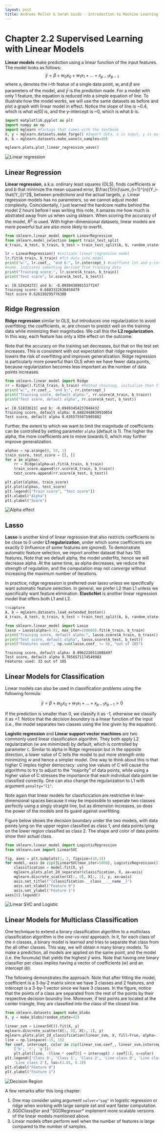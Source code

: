 ```yaml
---
layout: post
title: Andreas Muller & Sarah Guido - Introduction to Machine Learning with Python - Chapter 2.2
---
```


# Chapter 2.2 Supervised Learning with Linear Models

**Linear models** make prediction using a linear function of the input features. The model looks as follows:
$$
\hat{y} = \beta + w_0x_0 + w_1x_1 + ... + x_{p-1}x_{p-1}
$$
where $x_i$ denotes the i-th featue of a single data point, $w_i$ and $\beta$ are parameters of the model, and $\hat{y}$ is the prediction made. For a model with only 1 feature, the equation is reduced into a simple equation of line. To illustrate how the model works, we will use the same datasets as before and plot a graph with linear model in effect. Notice the slope of line is ~0.4, which is what *w[0]* is, and the y-intercept is ~0, which is what *b* is.


```python
import matplotlib.pyplot as plt
import numpy as np
import mglearn #Package that comes with the textbook
X, y = mglearn.datasets.make_forge() #Import data, x is input, y is output
A, b = mglearn.datasets.make_wave(n_samples=40)
```


```python
mglearn.plots.plot_linear_regression_wave()
```
    


    
![Linear regression](/assets/pictures/Muller_2016_Chapter_2_2_1.png)
    


## Linear Regression

**Linear regression**, a.k.a. ordinary least squares (OLS), finds coefficients *w* and *b* that minimize the mean squared error, $\frac{1}{n}\sum_{i=1}^{n}(Y_i-\hat{Y_i})^2$, between predictions and the actual targets, *y*. Linear regression models has no parameters, so we cannot adjust model complexity. Coincidentally, I just learned the hardcore maths behind the model 2 hours before I was writing this note, it amazes me how much is abstrated away from us when using sklearn. When scoring the accuracy of the model, $R^2$ is used. With higher-dimensional datasets, linear models are more powerful but are also more likely to overfit.



```python
from sklearn.linear_model import LinearRegression
from sklearn.model_selection import train_test_split
A_train, A_test, b_train, b_test = train_test_split(A, b, random_state=0)

lr = LinearRegression() #initiate linear regression model
lr.fit(A_train, b_train) #fit data into model
print("w:", lr.coef_, "and b:", lr.intercept_) #coeffient lst and y-intercept
#name_ indicates something derived from training data
print("Training score:", lr.score(A_train, b_train))
print("Test score", lr.score(A_test, b_test))
```

    w: [0.52424272] and b: -0.09394309015377247
    Training score: 0.6883322630458479
    Test score 0.626150295776388
    

## Ridge Regression
**Ridge regression** similar to OLS, but introduces one regularization to avoid overfitting: the coefficients, *w*, are chosen to preidct well on the training data while minimizing their magnitudes. We call this the **L2 regularization**. In this way, each feature has only a little effect on the outcome.

Note that the accuracy on the training set decreases, but that on the test set increases. This is consistent with out expectation that ridge regression lowers the risk of overfitting and improves generalization. Ridge regression is particularly more powerful than OLS when we have fewer data points, because regularization becomes less important as the number of data points increases.


```python
from sklearn.linear_model import Ridge
rr = Ridge().fit(A_train, b_train) #Method chaining, initialize then fit data
print("w:", rr.coef_, "and b:", rr.intercept_)
print("Training score, default alpha:", rr.score(A_train, b_train))
print("Test score, default alpha", rr.score(A_test, b_test))
```

    w: [0.51833613] and b: -0.09493454237048432
    Training score, default alpha: 0.6882448839910054
    Test score, default alpha 0.6355755075905882
    

Further, the extent to which we want to limit the magnitude of coefficients can be controlled by setting parameter `alpha` (default is 1). The higher the alpha, the more coefficients are to move towards 0, which may further improve generalization.


```python
alphas = np.arange(0, 50, 1)
train_score, test_score = [], []
for a in alphas:
    rr = Ridge(alpha=a).fit(A_train, b_train)
    train_score.append(rr.score(A_train, b_train))
    test_score.append(rr.score(A_test, b_test))

plt.plot(alphas, train_score)
plt.plot(alphas, test_score)
plt.legend(["Train score", "Test score"])
plt.xlabel("Alpha")
plt.ylabel("Score")

```




    
![Alpha effect](/assets/pictures/Muller_2016_Chapter_2_2_2.png)
    


## Lasso

**Lasso** is another kind of linear regression that also restricts coefficients to be close to 0 under **L1 regularization**, under which some coefficients are exactly 0 (influence of some features are ignored). To demonstrate automatic feature selection, we import another dataset that has 105 features. Note that we default alpha, the model underfits, hence we will decrease alpha. At the same time, as alpha decreases, we reduce the strength of regulation, and the computation may not *converge* without increasing the maximum number of iterations.

In practice, ridge regression is preferred over lasso unless we specifically want automatic feature selection. In general, we prefer L2 than L1 unless we specifically want feature elimination. **ElasticNet** is another linear regression model that offers both L1 and L2.


```python
%%capture
A, b = mglearn.datasets.load_extended_boston()
A_train, A_test, b_train, b_test = train_test_split(A, b, random_state=0)
```


```python
from sklearn.linear_model import Lasso
lasso = Lasso(alpha=0.01, max_iter=100000).fit(A_train, b_train)
print("Training score, default alpha:", lasso.score(A_train, b_train))
print("Test score, default alpha", lasso.score(A_test, b_test))
print("Features used:", np.sum(lasso.coef_ != 0), "out of 105")
```

    Training score, default alpha: 0.8962226511086497
    Test score, default alpha 0.7656571174549983
    Features used: 33 out of 105
    

## Linear Models for Classification

Linear models can also be used in classification problems using the following formula:

$$
\hat{y} = \beta + w_0x_0 + w_1x_1 + ... + x_{p-1}x_{p-1} > 0
$$

If the prediction is smaller than 0, we classify it as *-1*, otherwise we classify it as *+1*. Notice that the *decision boundary* is a linear function of the input (i.e., the model separates two classes using the line given by the equation).

**Logistic regression** and **Linear support vector machines** are two commonly used linear classification algorithm. They both apply L2 regularization (*w* are minimized) by default, which is controlled by parameter `C`. Similar to alpha in Ridge regression but in the opposite direction, a lower value of C tells the model to put more strength onto minimizing *w* and hence a simpler model. One way to think about this is that higher C imples higher democracy: using low values of C will cause the algorithms to try to adjust to the “majority” of data points, while using a higher value of C stresses the importance that each individual data point be classified correctly. One can also change the regularization to L1 with argument `penalty="l1"`.

Note again that linear models for classficication are restrictive in low-dimensional spaces because it may be impossible to seperate two classes perfectly using a singly straight line, but as dimension increases, so does the power of the models and its guard against overfitting.

Figure below shows the decision boundary under the two models, with data points lying on the upper region classified as class 1, and data points lying on the lower region classified as class 2. The shape and color of data points show their actual class.


```python
from sklearn.linear_model import LogisticRegression
from sklearn.svm import LinearSVC

fig, axes = plt.subplots(1, 2, figsize=(10,3))
for model, axis in zip([LinearSVC(max_iter=5000), LogisticRegression()], axes):
    classification = model.fit(X, y)
    mglearn.plots.plot_2d_separator(classification, X, ax=axis)
    mglearn.discrete_scatter(X[:, 0], X[:, 1], y, ax=axis)
    axis.set_title(f"{classification.__class__.__name__}")
    axis.set_xlabel("Feature 0")
    axis.set_ylabel("Feature 1")
axes[0].legend()
```



![Linear SVC and Logistic](/assets/pictures/Muller_2016_Chapter_2_2_3.png)
    


## Linear Models for Multiclass Classification

One technique to extend a binary classification algorithm to a multiclass classification algorithm is the *one-vs-rest* approach. In it, for each class of the n classes, a binary model is learned and tries to separate that class from the all other classes. This way, we will obtain n many binary models. To make a prediction, all models are applied on the same point, and the model (i.e. the forumula) that yields the highest $\hat{y}$ wins. Note that having one binary classifier per class implies having a vector of coefficients (*w*) and an intercept (*b*).

The following demonstrates the approach. Note that after fitting the model, coefficient is a 3-by-2 matrix since we have 3 classes and 2 features, and intercept is a 3-by-1 vector since we have 3 classes. In the figure, notice that the points of a class are separated from the rest of the points by their respective decision boundry line. Moreover, if test points are located at the center triangle, they are classified into the class of the closest line. 


```python
from sklearn.datasets import make_blobs
X, y = make_blobs(random_state=42)

linear_svm = LinearSVC().fit(X, y)
mglearn.discrete_scatter(X[:, 0], X[:, 1], y)
mglearn.plots.plot_2d_classification(linear_svm, X, fill=True, alpha=.7)
line = np.linspace(-15, 15)
for coef, intercept, color in zip(linear_svm.coef_, linear_svm.intercept_, \
    ['b', 'r', 'g']):
    plt.plot(line, -(line * coef[0] + intercept) / coef[1], c=color)
plt.legend(['Class 0', 'Class 1', 'Class 2', 'Line class 0', 'Line class 1', \
    'Line class 2'], loc=(1.01, 0.3))
plt.xlabel("Feature 0")
plt.ylabel("Feature 1")
```



    
![Decision Region](/assets/pictures/Muller_2016_Chapter_2_2_4.png)
    


A few remarks after this long chapter:

1. One may consider using argument `solver="sag"` in logistic regression or ridge when working with large sample set and want faster computation.
2. *SGDClassifier* and "SGDRegressor* implement more scalable versions of the linear models mentioned above.
3. Linear models often perform well when the number of features is large compared to the number of samples.
